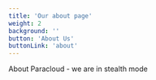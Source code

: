 ```yaml
---
title: 'Our about page'
weight: 2
background: ''
button: 'About Us'
buttonLink: 'about'
---
```

About Paracloud - we are in stealth mode
